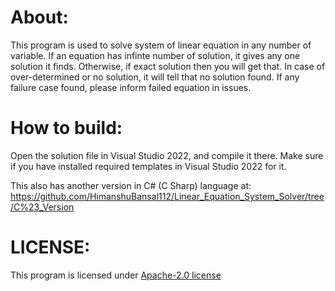 <h1>About:</h1>
<p>This program is used to solve system of linear equation in any number of variable. If an equation has infinte number of solution, it gives any one solution it finds. Otherwise, if exact solution then you will get that. In case of over-determined or no solution, it will tell that no solution found. If any failure case found, please inform failed equation in issues.</p>
<h1>How to build:</h1>
<p>Open the solution file in Visual Studio 2022, and compile it there. Make sure if you have installed required templates in Visual Studio 2022 for it.</p>
<span>This also has another version in C# (C Sharp) language at: <a href="https://github.com/HimanshuBansal112/Linear_Equation_System_Solver/tree/C%23_Version">https://github.com/HimanshuBansal112/Linear_Equation_System_Solver/tree/C%23_Version</a></span>

<h1>LICENSE:</h1>
<span>This program is licensed under <a href="https://github.com/HimanshuBansal112/Linear_Equation_System_Solver/blob/C%2B%2B_Version/LICENSE">Apache-2.0 license</a></span>
